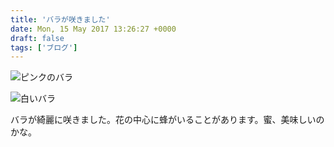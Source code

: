 ```yaml
---
title: 'バラが咲きました'
date: Mon, 15 May 2017 13:26:27 +0000
draft: false
tags: ['ブログ']
---
```


![ピンクのバラ](/images/2017/05/wp-1494854431486-768x1024.jpg)

![白いバラ](/images/2017/05/wp-1494854495926-e1494854578440-576x1024.jpg)

バラが綺麗に咲きました。花の中心に蜂がいることがあります。蜜、美味しいのかな。
